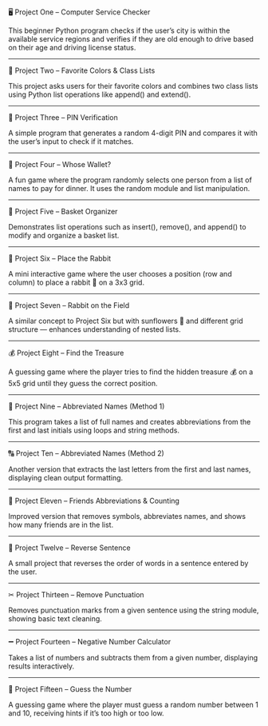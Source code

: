🖥 Project One – Computer Service Checker

This beginner Python program checks if the user’s city is within the available service regions and verifies if they are old enough to drive based on their age and driving license status.


---

🎨 Project Two – Favorite Colors & Class Lists

This project asks users for their favorite colors and combines two class lists using Python list operations like append() and extend().


---

🔐 Project Three – PIN Verification

A simple program that generates a random 4-digit PIN and compares it with the user’s input to check if it matches.


---

💸 Project Four – Whose Wallet?

A fun game where the program randomly selects one person from a list of names to pay for dinner. It uses the random module and list manipulation.


---

🧺 Project Five – Basket Organizer

Demonstrates list operations such as insert(), remove(), and append() to modify and organize a basket list.


---

🐇 Project Six – Place the Rabbit

A mini interactive game where the user chooses a position (row and column) to place a rabbit 🐇 on a 3x3 grid.


---

🌻 Project Seven – Rabbit on the Field

A similar concept to Project Six but with sunflowers 🌻 and different grid structure — enhances understanding of nested lists.


---

💰 Project Eight – Find the Treasure

A guessing game where the player tries to find the hidden treasure 💰 on a 5x5 grid until they guess the correct position.


---

👥 Project Nine – Abbreviated Names (Method 1)

This program takes a list of full names and creates abbreviations from the first and last initials using loops and string methods.


---

🔠 Project Ten – Abbreviated Names (Method 2)

Another version that extracts the last letters from the first and last names, displaying clean output formatting.


---

💬 Project Eleven – Friends Abbreviations & Counting

Improved version that removes symbols, abbreviates names, and shows how many friends are in the list.


---

🔁 Project Twelve – Reverse Sentence

A small project that reverses the order of words in a sentence entered by the user.


---

✂ Project Thirteen – Remove Punctuation

Removes punctuation marks from a given sentence using the string module, showing basic text cleaning.


---

➖ Project Fourteen – Negative Number Calculator

Takes a list of numbers and subtracts them from a given number, displaying results interactively.


---

🎯 Project Fifteen – Guess the Number

A guessing game where the player must guess a random number between 1 and 10, receiving hints if it’s too high or too low.